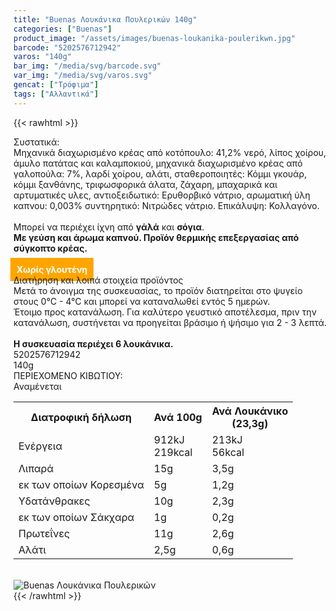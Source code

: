 ```yaml
---
title: "Buenas Λουκάνικα Πουλερικών 140g"
categories: ["Buenas"]
product_image: "/assets/images/buenas-loukanika-poulerikwn.jpg"
barcode: "5202576712942"
varos: "140g"
bar_img: "/media/svg/barcode.svg"
var_img: "/media/svg/varos.svg"
gencat: ["Τρόφιμα"]
tags: ["Αλλαντικά"]
---
```

{{< rawhtml >}}

<div class="sload127"><div class="product"><div id="sistatika">Συστατικά:</div><div class="alltext">Μηχανικά διαχωρισμένο κρέας από κοτόπουλο: 41,2% νερό, λίπος χοίρου, άμυλο πατάτας και καλαμποκιού, μηχανικά διαχωρισμένο κρέας από γαλοπούλα: 7%, λαρδί χοίρου, αλάτι, σταθεροποιητές: Κόμμι γκουάρ, κόμμι ξανθάνης, τριφωσφορικά άλατα, ζάχαρη, μπαχαρικά και αρτυματικές υλες, αντιοξειδωτικό: Ερυθορβικό νάτριο, αρωματική ύλη καπνου: 0,003% συντηρητικό: Νιτρώδες νάτριο. Επικάλυψη: Κολλαγόνο.<br><br>Μπορεί να περιέχει ίχνη από <b>γάλά</b> και <b>σόγια</b>.<br><b>Με γεύση και άρωμα καπvού. Προϊόν θερμικής επεξεργασίας από σύγκοπτο κρέας.</b><br><br><b style="background:orange;margin:-5px;padding:10px;color:#fff">Χωρίς γλουτένη</b><br></div><div id="loipa">Διατήρηση και λοιπά στοιχεία προϊόντος</div><div class="alltext">Μετά το άνοιγμα της συσκευασίας, το προϊόν διατηρείται στο ψυγείο στους 0°C - 4°C και μπορεί να καταναλωθεί εντός 5 ημερών.<br>Έτοιμο προς κατανάλωση. Για καλύτερο γευστικό αποτέλεσμα, πριν την κατανάλωση, συστήνεται να προηγείται βράσιμο ή ψήσιμο για 2 - 3 λεπτά.<br><br><b>Η συσκευασία περιέχει 6 λουκάνικα.</b></div><div id="barcode"><div id="barimage1"></div><span id="bartext">5202576712942</span></div><div id="varos"><div id="varosimage1"></div><span id="varostext">140g</span></div><div id="kivotio">ΠΕΡΙΕΧΟΜΕΝΟ ΚΙΒΩΤΙΟΥ:<br>Αναμένεται</div><table id="diatable"><tbody><tr><th>Διατροφική δήλωση</th><th>Ανά 100g</th><th>Ανά Λουκάνικο<br>(23,3g)</th></tr><tr><td class="texr2">Ενέργεια</td><td class="texr">912kJ<br>219kcal</td><td class="texr">213kJ<br>56kcal</td></tr><tr><td class="texr2">Λιπαρά</td><td class="texr">15g</td><td class="texr">3,5g</td></tr><tr><td class="gray">εκ των οποίων Κορεσµένα</td><td class="gray2">5g</td><td class="gray2">1,2g</td></tr><tr><td class="texr2">Yδατάνθρακες</td><td class="texr">10g</td><td class="texr">2,3g</td></tr><tr><td class="gray">εκ των οποίων Σάκχαρα</td><td class="gray2">1g</td><td class="gray2">0,2g</td></tr><tr><td class="texr2">Πρωτεΐνες</td><td class="texr">11g</td><td class="texr">2,6g</td></tr><tr><td class="texr2">Αλάτι</td><td class="texr">2,5g</td><td class="texr">0,6g</td></tr></tbody></table><br><div class="pimg"><img alt="Buenas Λουκάνικα Πουλερικών" title="Buenas Λουκάνικα Πουλερικών" src="/assets/images/buenas-loukanika-poulerikwn.jpg"></div></div></div>
{{< /rawhtml >}}


